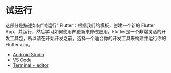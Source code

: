 # 试运行

这部分是描述如何”试运行“ Flutter：根据我们的模板，创建一个新的 Flutter App，并运行，然后学习如何使用热更新来修改应用。Flutter是一个非常灵活的开发工具包，所以请在开始开发之前，选择一个适合你的开发工具来构建并运行你的Flutter app。

* [Android Studio](/shou-ci-ti-yan/android-studio.md)
* [VS Code](/pei-zhi-bian-ji-qi/vs-code.md)
* [Terminal + editor](/shou-ci-ti-yan/terminal-+-editor.md)



